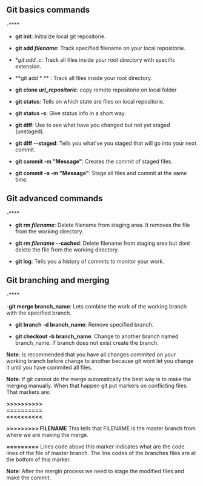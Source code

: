 
## Git basics commands

-****

- **git init**: Initialize local git repositorie.

- **git add *filename***: Track specified filename on your local repositorie.

- **git add *.c**: Track all files inside your root directory with specific extension.

- **git add * ** : Track all files inside your root directory.

- **git clone *url_repositorie***: copy remote repositorie on local folder

- **git status**: Tells on which state are files on local repositorie.

- **git status -s**: Give status info in a short way.

- **git diff**: Use to see what have you changed but not yet staged (unstaged).

- **git diff --staged**: Tells you what've you staged that will go into your next commit.

- **git commit -m "Message"**:  Creates the commit of staged files.

- **git commit -a -m "Message"**: Stage all files and commit at the same time.

## Git advanced commands

-****

- **git rm *filename***: Delete filename from staging area. It removes the file
from the working directory.

- **git rm *filename* --cached**: Delete filename from staging area but dont
 delete the file from the working directory.

- **git log**: Tells you a history of commits to monitor your work.


## Git branching and merging

-****

-**git merge branch_name**: Lets combine the work of the working branch with the
 specified branch.

- **git branch -d branch_name**: Remove specified branch.

- **git checkout -b branch_name**: Change to another branch named branch_name.
If branch does not exist create the branch.

**Note**: Is recommended that you have all changes commited on your working
branch before change to another because git wont let you change it until
you have commited all files.

**Note**: If git cannot do the merge automatically the best way is to make the
 merging manually. When that happen git put markers on conflicting files.  
 That markers are:

**>>>>>>>>>>**      
**==========**  
**<<<<<<<<<<**

**>>>>>>>>> FILENAME**  This tells that FILENAME is the master branch from where
we are making the merge.  

**=========** Lines code above this marker indicates what are the code lines of
the file of master branch.
The line codes of the branches files are at the bottom of this marker.

**Note**: After the mergin process we need to stage the modified files and
make the commit.
